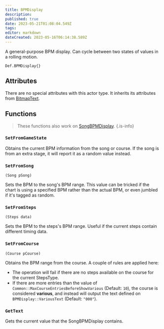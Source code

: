 ```yaml
---
title: BPMDisplay
description: 
published: true
date: 2023-05-21T01:08:04.549Z
tags: 
editor: markdown
dateCreated: 2023-05-16T06:14:38.589Z
---
```


A general-purpose BPM display. Can cycle between two states of values in a rolling motion.

```
Def.BPMDisplay{}
```

## Attributes

There are no special attributes with this actor type. It inherits its attributes from [BitmapText](/en/dev/actors/actortypes/bitmaptext).

## Functions

> These functions also work on [SongBPMDisplay](/en/dev/actors/actortypes/songbpmdisplay).
{.is-info}

### `SetFromGameState`

Obtains the current BPM information from the song or course.
If the song is from an extra stage, it will report it as a random value instead.

### `SetFromSong`
`(Song pSong)`

Sets the BPM to the song's BPM range. This value can be tricked if the chart is using a specified BPM rather than the actual BPM,
or even jumbled if it's tagged as random.

### `SetFromSteps`
`(Steps data)`

Sets the BPM to the steps's BPM range. Useful if the current steps contain different timing data.

### `SetFromCourse`
`(Course pCourse)`

Obtains the BPM range from the course. A couple of rules are applied here:

- The operation will fail if there are no steps available on the course for the current StepsType.
- If there are more entries than the value of `Common::MaxCourseEntriesBeforeShowVarious` (Default: `10`), the course is considered **various**, and instead will output the text defined on `BPMDisplay::VariousText` (Default: `"000"`).

### `GetText`

Gets the current value that the SongBPMDisplay contains.

